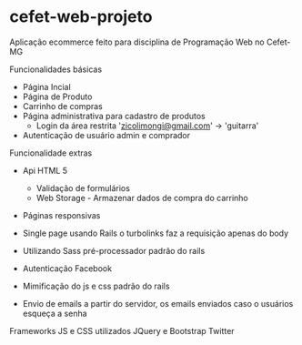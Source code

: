 # cefet-web-projeto
Aplicação ecommerce feito para disciplina de Programação Web no Cefet-MG

Funcionalidades básicas

- Página Incial
- Página de Produto
- Carrinho de compras
- Página administrativa para cadastro de produtos
  - Login da área restrita 'zicolimongi@gmail.com' -> 'guitarra'
- Autenticação de usuário admin e comprador

Funcionalidade extras

- Api HTML 5
  - Validação de formulários
  - Web Storage - Armazenar dados de compra do carrinho

- Páginas responsivas
- Single page usando Rails o turbolinks faz a requisição apenas do body
- Utilizando Sass pré-processador padrão do rails
- Autenticação Facebook
- Mimificação do js e css padrão do rails
- Envio de emails a partir do servidor, os emails enviados caso o usuários esqueça a senha

Frameworks JS e CSS utilizados
JQuery e Bootstrap Twitter

